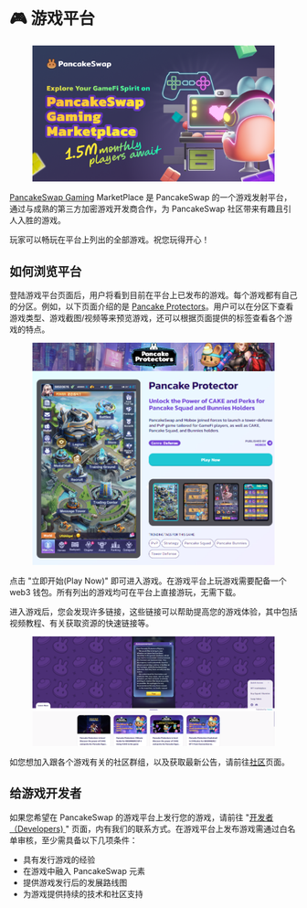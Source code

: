 # 🎮 游戏平台

<figure><img src="../../.gitbook/assets/image (1) (1).png" alt=""><figcaption></figcaption></figure>

[PancakeSwap Gaming](http://www.pancakeswap.games/) MarketPlace 是 PancakeSwap 的一个游戏发射平台，通过与成熟的第三方加密游戏开发商合作，为 PancakeSwap 社区带来有趣且引人入胜的游戏。&#x20;

玩家可以畅玩在平台上列出的全部游戏。祝您玩得开心！

## 如何浏览平台&#x20;

登陆游戏平台页面后，用户将看到目前在平台上已发布的游戏。每个游戏都有自己的分区。例如，以下页面介绍的是 [Pancake Protectors](http://www.pancakeswap.games/project/pancake-protectors)。用户可以在分区下查看游戏类型、游戏截图/视频等来预览游戏，还可以根据页面提供的标签查看各个游戏的特点。

<figure><img src="../../.gitbook/assets/image (1) (1) (3).png" alt=""><figcaption></figcaption></figure>

点击 "立即开始(Play Now)" 即可进入游戏。在游戏平台上玩游戏需要配备一个 web3 钱包。所有列出的游戏均可在平台上直接游玩，无需下载。

进入游戏后，您会发现许多链接，这些链接可以帮助提高您的游戏体验，其中包括视频教程、有关获取资源的快速链接等。

<figure><img src="../../.gitbook/assets/image (3) (5).png" alt=""><figcaption></figcaption></figure>

如您想加入跟各个游戏有关的社区群组，以及获取最新公告，请前往[社区](http://www.pancakeswap.games/community)页面。

## 给游戏开发者

如果您希望在 PancakeSwap 的游戏平台上发行您的游戏，请前往 "[开发者（Developers) ](http://www.pancakeswap.games/developers)" 页面，内有我们的联系方式。在游戏平台上发布游戏需通过白名单审核，至少需具备以下几项条件：&#x20;

* 具有发行游戏的经验&#x20;
* 在游戏中融入 PancakeSwap 元素&#x20;
* 提供游戏发行后的发展路线图&#x20;
* 为游戏提供持续的技术和社区支持
